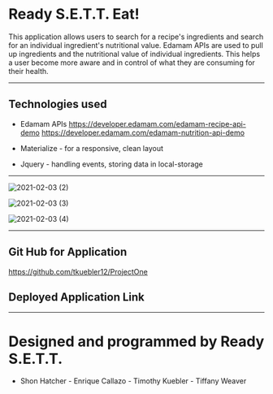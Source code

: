 # Ready S.E.T.T. Eat! 
 
This application allows users to search for a recipe's ingredients and search for an individual ingredient's nutritional value. Edamam APIs are used to pull up ingredients and the nutritional value of individual ingredients. This helps a user become more aware and in control of what they are consuming for their health.

------------

## Technologies used 

- Edamam APIs 
https://developer.edamam.com/edamam-recipe-api-demo
https://developer.edamam.com/edamam-nutrition-api-demo

- Materialize - for a responsive, clean layout
- Jquery - handling events, storing data in local-storage

------------

![2021-02-03 (2)](https://user-images.githubusercontent.com/72744783/106834659-dcf87d00-6663-11eb-81da-0ef42dc4f09a.png)


![2021-02-03 (3)](https://user-images.githubusercontent.com/72744783/106834705-ee418980-6663-11eb-82e0-96f8ce89826b.png)


![2021-02-03 (4)](https://user-images.githubusercontent.com/72744783/106834730-f8638800-6663-11eb-8ab3-5ee3e9f1a728.png)


------------

## Git Hub for Application
https://github.com/tkuebler12/ProjectOne

## Deployed Application Link


------------

# Designed and programmed by Ready S.E.T.T.
- Shon Hatcher - Enrique Callazo - Timothy Kuebler - Tiffany Weaver
